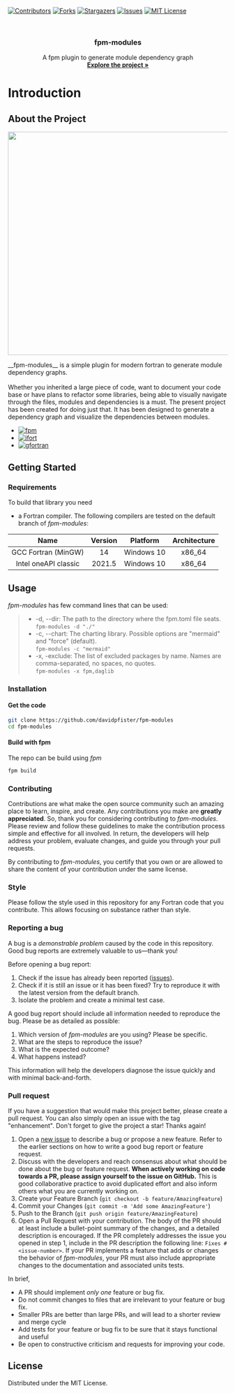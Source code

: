 <a id="readme-top"></a>

[![Contributors][contributors-shield]][contributors-url]
[![Forks][forks-shield]][forks-url]
[![Stargazers][stars-shield]][stars-url]
[![Issues][issues-shield]][issues-url]
[![MIT License][license-shield]][license-url]

<!-- PROJECT LOGO -->
<br />
<div align="center">
  <h3 align="center">fpm-modules</h3>

  <p align="center">
    A fpm plugin to generate module dependency graph
    <br />
    <a href="https://github.com/davidpfister/fpm-modules"><strong>Explore the project »</strong></a>
    <br />
  </p>
</div>

# Introduction
<!-- ABOUT THE PROJECT -->
## About the Project
<center>
<p align="center">
  <img src="https://github.com/davidpfister/fpm-modules/blob/master/.dox/images/force.gif?raw=true" width="512" height="512">
</p>
</center>
__fpm-modules__ is a simple plugin for modern fortran to generate module dependency graphs.
<br><br>
Whether you inherited a large piece of code, want to document your code base or have plans to refactor some libraries, being able to visually navigate through the files, modules and dependencies is a must. 
The present project has been created for doing just that. It has been designed to generate a dependency graph and visualize the dependencies between modules. 

* [![fpm][fpm]][fpm-url]
* [![ifort][ifort]][ifort-url]
* [![gfortran][gfortran]][gfortran-url]

<!-- GETTING STARTED -->
## Getting Started

### Requirements

To build that library you need

- a Fortran compiler. The following compilers are tested on the default branch of _fpm-modules_:

<center>

| Name |	Version	| Platform	| Architecture |
|:--:|:--:|:--:|:--:|
| GCC Fortran (MinGW) | 14 | Windows 10 | x86_64 |
| Intel oneAPI classic	| 2021.5	| Windows 10 |	x86_64 |

</center>

<!-- USAGE EXAMPLES -->
## Usage

_fpm-modules_ has few command lines that can be used: 

>- -d, --dir: The path to the directory where the fpm.toml file seats. </br>
> ```fpm-modules -d "./"```
>- -c, --chart: The charting library. Possible options are "mermaid" and "force" (default).</br>
> ```fpm-modules -c "mermaid"``` 
>- -x, -exclude: The list of excluded packages by name.  Names are comma-separated, no spaces, no quotes.</br>
> ```fpm-modules -x fpm,daglib```

### Installation

#### Get the code
```bash
git clone https://github.com/davidpfister/fpm-modules
cd fpm-modules
```

#### Build with fpm

The repo can be build using _fpm_
```bash
fpm build
```
<!-- CONTRIBUTING -->
### Contributing

Contributions are what make the open source community such an amazing place to learn, inspire, and create. Any contributions you make are **greatly appreciated**. So, thank you for considering contributing to _fpm-modules_.
Please review and follow these guidelines to make the contribution process simple and effective for all involved. In return, the developers will help address your problem, evaluate changes, and guide you through your pull requests.

By contributing to _fpm-modules_, you certify that you own or are allowed to share the content of your contribution under the same license.

### Style

Please follow the style used in this repository for any Fortran code that you contribute. This allows focusing on substance rather than style.

### Reporting a bug

A bug is a *demonstrable problem* caused by the code in this repository.
Good bug reports are extremely valuable to us—thank you!

Before opening a bug report:

1. Check if the issue has already been reported
   ([issues](https://github.com/davidpfister/fpm-modules/issues)).
2. Check if it is still an issue or it has been fixed?
   Try to reproduce it with the latest version from the default branch.
3. Isolate the problem and create a minimal test case.

A good bug report should include all information needed to reproduce the bug.
Please be as detailed as possible:

1. Which version of _fpm-modules_ are you using? Please be specific.
2. What are the steps to reproduce the issue?
3. What is the expected outcome?
4. What happens instead?

This information will help the developers diagnose the issue quickly and with
minimal back-and-forth.

### Pull request

If you have a suggestion that would make this project better, please create a pull request. You can also simply open an issue with the tag "enhancement".
Don't forget to give the project a star! Thanks again!
1. Open a [new issue](https://github.com/davidpfister/fpm-modules/issues/new) to
   describe a bug or propose a new feature.
   Refer to the earlier sections on how to write a good bug report or feature    request.
2. Discuss with the developers and reach consensus about what should be done about the bug or feature request.
   **When actively working on code towards a PR, please assign yourself to the
   issue on GitHub.**
   This is good collaborative practice to avoid duplicated effort and also inform others what you are currently working on.
3. Create your Feature Branch (```git checkout -b feature/AmazingFeature```)
4. Commit your Changes (```git commit -m 'Add some AmazingFeature'```)
5. Push to the Branch (```git push origin feature/AmazingFeature```)
6. Open a Pull Request with your contribution.
   The body of the PR should at least include a bullet-point summary of the
   changes, and a detailed description is encouraged.
   If the PR completely addresses the issue you opened in step 1, include in
   the PR description the following line: ```Fixes #<issue-number>```. If your PR implements a feature that adds or changes the behavior of _fpm-modules_,
   your PR must also include appropriate changes to the documentation and associated units tests.

In brief, 
* A PR should implement *only one* feature or bug fix.
* Do not commit changes to files that are irrelevant to your feature or bug fix.
* Smaller PRs are better than large PRs, and will lead to a shorter review and
  merge cycle
* Add tests for your feature or bug fix to be sure that it stays functional and useful
* Be open to constructive criticism and requests for improving your code.


<!-- LICENSE -->
## License

Distributed under the MIT License.

<!-- MARKDOWN LINKS & IMAGES -->
[contributors-shield]: https://img.shields.io/github/contributors/davidpfister/fpm-modules.svg?style=for-the-badge
[contributors-url]: https://github.com/davidpfister/fpm-modules/graphs/contributors
[forks-shield]: https://img.shields.io/github/forks/davidpfister/fpm-modules.svg?style=for-the-badge
[forks-url]: https://github.com/davidpfister/fpm-modules/network/members
[stars-shield]: https://img.shields.io/github/stars/davidpfister/fpm-modules.svg?style=for-the-badge
[stars-url]: https://github.com/davidpfister/fpm-modules/stargazers
[issues-shield]: https://img.shields.io/github/issues/davidpfister/fpm-modules.svg?style=for-the-badge
[issues-url]: https://github.com/davidpfister/fpm-modules/issues
[license-shield]: https://img.shields.io/github/license/davidpfister/fpm-modules.svg?style=for-the-badge
[license-url]: https://github.com/davidpfister/fpm-modules/master/LICENSE
[gfortran]: https://img.shields.io/badge/gfortran-000000?style=for-the-badge&logo=gnu&logoColor=white
[gfortran-url]: https://gcc.gnu.org/wiki/GFortran
[ifort]: https://img.shields.io/badge/ifort-000000?style=for-the-badge&logo=Intel&logoColor=61DAFB
[ifort-url]: https://www.intel.com/content/www/us/en/developer/tools/oneapi/fortran-compiler.html
[fpm]: https://img.shields.io/badge/fpm-000000?style=for-the-badge&logo=Fortran&logoColor=734F96
[fpm-url]: https://fpm.fortran-lang.org/
